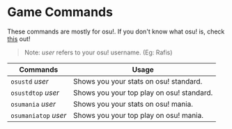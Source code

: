 # Game Commands
These commands are mostly for osu!. If you don't know what osu! is, check [this](https://osu.ppy.sh/home) out!
>Note: *user* refers to your osu! username. (Eg: Rafis)

|Commands|Usage|
|--------|-----|
|`osustd` *user* | Shows you your stats on osu! standard.|
|`osustdtop` *user* | Shows you your top play on osu! standard.|
|`osumania` *user* | Shows you your stats on osu! mania.|
|`osumaniatop` *user* | Shows you your top play on osu! mania.|
